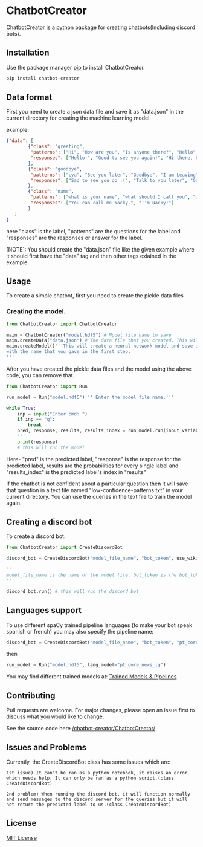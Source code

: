 # ChatbotCreator

ChatbotCreator is a python package for creating chatbots(Including discord bots). 

## Installation

Use the package manager [pip](https://pip.pypa.io/en/stable/) to install ChatbotCreator.

```bash
pip install chatbot-creator
```
## Data format

First you need to create a json data file and save it as "data.json" in the current directory for creating the machine learning model.

example:
```json
{"data": [
        {"class": "greeting",
         "patterns": ["Hi", "How are you", "Is anyone there?", "Hello", "Good day"],
         "responses": ["Hello!", "Good to see you again!", "Hi there, how can I help?"]
        },
        {"class": "goodbye",
         "patterns": ["cya", "See you later", "Goodbye", "I am Leaving", "bye"],
         "responses": ["Sad to see you go :(", "Talk to you later", "Goodbye!"]
        },
        {"class": "name",
         "patterns": ["what is your name", "what should I call you", "whats your name"],
         "responses": ["You can call me Nacky.", "I'm Nacky!"]
        }
   ]
}
```
here "class" is the label, "patterns" are the questions for the label and "responses" are the responses or answer for the label.

[NOTE]: You should create the "data.json" file like the given example where it should first have the "data" tag and then other tags exlained in the example.

## Usage 

To create a simple chatbot, first you need to create the pickle data files

### Creating the model.

```python
from ChatbotCreator import ChatbotCreator

main = ChatbotCreator("model.hdf5") # Model file name to save
main.createData("data.json") # The data file that you created. This will create the pickle data files.
main.createModel()'''This will create a neural network model and save it 
with the name that you gave in the first step.
'''
```
After you have created the pickle data files and the model using the above code, you can remove that.

```python
from ChatbotCreator import Run

run_model = Run("model.hdf5")''' Enter the model file name.'''

while True:
    inp = input("Enter cmd: ")
    if inp == "q":
        break
    pred, response, results, results_index = run_model.run(input_variable=inp) ''' specify the input variable through which you will parse in the input values.
    '''
    print(response)
    # this will run the model
```

 Here- "pred" is the predicted label, "response" is the response for the predicted label, results are the probabilities for every single label and "results_index" is the predicted label's index in "results"

If the chatbot is not confident about a particular question then it will save that question in a text file named "low-confidence-patterns.txt" in your current directory. You can use the queries in the text file to train the model again.

## Creating a discord bot

To create a discord bot:

```python
from ChatbotCreator import CreateDiscordBot

discord_bot = CreateDiscordBot("model_file_name", "bot_token", use_wikipedia=True)

'''
model_file_name is the name of the model file, bot_token is the bot_token that you can get in discord and when use_wikipedia is set to True, it will send wikipedia results when the model is not confident about a particular question.
'''

discord_bot.run() # this will run the discord bot

```

## Languages support

To use different spaCy trained pipeline languages (to make your bot speak spanish or french) you may also specify the pipeline name:

```python
discord_bot = CreateDiscordBot("model_file_name", "bot_token", "pt_core_news_lg")
```
then
```python
run_model = Run("model.hdf5", lang_model="pt_core_news_lg")
```

You may find different trained models at: [Trained Models & Pipelines](https://spacy.io/models)

## Contributing

Pull requests are welcome. For major changes, please open an issue first to discuss what you would like to change.

See the source code here [/chatbot-creator/ChatbotCreator/](https://github.com/pranav377/chatbot-creator/tree/main/ChatbotCreator)

## Issues and Problems

Currently, the CreateDiscordBot class has some issues which are:

    1st issue) It can't be ran as a python notebook, it raises an error which needs help. It can only be ran as a python script.(class CreateDiscordBot)

    2nd problem) When running the discord bot, it will function normally and send messages to the discord server for the queries but it will not return the predicted label to us.(class CreateDiscordBot) 

## License

[MIT License](https://github.com/pranav377/chatbot-creator/blob/main/LICENSE)


